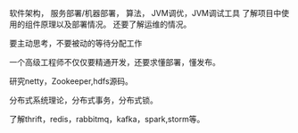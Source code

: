软件架构，
服务部署/机器部署，
算法，
JVM调优，JVM调试工具
了解项目中使用的组件原理以及部署情况。
还要了解运维的情况。

要主动思考，不要被动的等待分配工作

一个高级工程师不仅仅要精通开发，还要求懂部署，懂发布。

研究netty，Zookeeper,hdfs源码。

分布式系统理论，分布式事务，分布式锁。

了解thrift，redis，rabbitmq，kafka，spark,storm等。
